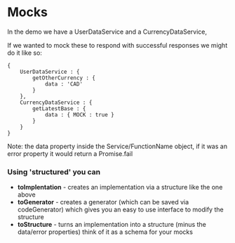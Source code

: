 # Mocks
    
In the demo we have a UserDataService and a CurrencyDataService, 

If we wanted to mock these to respond with successful responses we might do it like so:

    {
        UserDataService : {
            getOtherCurrency : {
                data : 'CAD'
            }
        },
        CurrencyDataService : {
            getLatestBase : {
                data : { MOCK : true }
            }
        }
    }
    
Note: the data property inside the Service/FunctionName object, if it was an error property it would return a Promise.fail

### Using 'structured' you can 

 - **toImplentation** - creates an implementation via a structure like the one above
 - **toGenerator** - creates a generator (which can be saved via codeGenerator) which gives you an easy to use interface to modify the structure
 - **toStructure** - turns an implementation into a structure (minus the data/error properties) think of it as a schema for your mocks